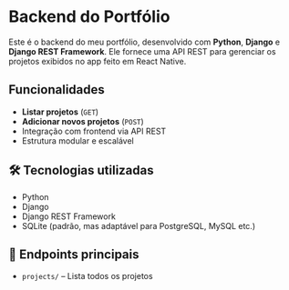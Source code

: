 #  Backend do Portfólio

Este é o backend do meu portfólio, desenvolvido com **Python**, **Django** e **Django REST Framework**. Ele fornece uma API REST para gerenciar os projetos exibidos no app feito em React Native.

##  Funcionalidades

-  **Listar projetos** (`GET`)
-  **Adicionar novos projetos** (`POST`)
-  Integração com frontend via API REST
-  Estrutura modular e escalável

## 🛠 Tecnologias utilizadas

- Python 
- Django  
- Django REST Framework  
- SQLite (padrão, mas adaptável para PostgreSQL, MySQL etc.)

## 📡 Endpoints principais

* `projects/` – Lista todos os projetos
